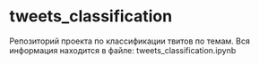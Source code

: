 # tweets_classification

Репозиторий проекта по классификации твитов по темам. Вся информация находится в файле: tweets_classification.ipynb
